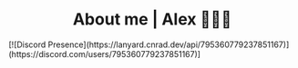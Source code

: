 <h1 align="center">About me |  Alex 👨🏻‍💻</h1>
[![Discord Presence](https://lanyard.cnrad.dev/api/795360779237851167)](https://discord.com/users/795360779237851167)]
